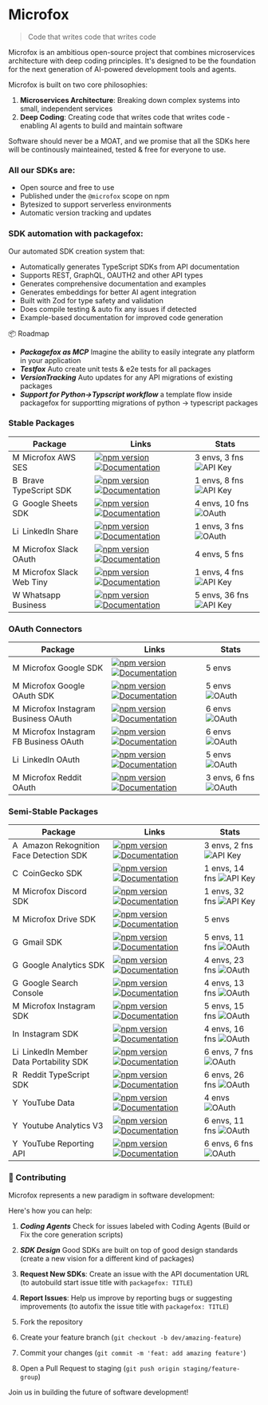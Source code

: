 # Microfox

> Code that writes code that writes code

Microfox is an ambitious open-source project that combines microservices architecture with deep coding principles. It's designed to be the foundation for the next generation of AI-powered development tools and agents.

Microfox is built on two core philosophies:

1. **Microservices Architecture**: Breaking down complex systems into small, independent services
2. **Deep Coding**: Creating code that writes code that writes code - enabling AI agents to build and maintain software

Software should never be a MOAT, and we promise that all the SDKs here will be continously mainteained, tested & free for everyone to use.

### All our SDKs are:

- Open source and free to use
- Published under the `@microfox` scope on npm
- Bytesized to support serverless environments
- Automatic version tracking and updates

### SDK automation with packagefox:

Our automated SDK creation system that:

- Automatically generates TypeScript SDKs from API documentation
- Supports REST, GraphQL, OAUTH2 and other API types
- Generates comprehensive documentation and examples
- Generates embeddings for better AI agent integration
- Built with Zod for type safety and validation
- Does compile testing & auto fix any issues if detected
- Example-based documentation for improved code generation

📦 Roadmap

- **_Packagefox as MCP_** Imagine the ability to easily integrate any platform in your application
- **_Testfox_** Auto create unit tests & e2e tests for all packages
- **_VersionTracking_** Auto updates for any API migrations of existing packages
- **_Support for Python->Typscript workflow_** a template flow inside packagefox for supportting migrations of python -> typescript packages

<!-- STABLE_PACKAGES_TABLE_START -->
### Stable Packages

| Package | Links | Stats |
| --- | --- | --- |
| <img src="https://raw.githubusercontent.com/microfox-ai/microfox/refs/heads/main/logos/aws-ses.svg" alt="Microfox AWS SES logo" width="16" height="16"> Microfox AWS SES | [![npm version](https://img.shields.io/npm/v/@microfox/aws-ses.svg)](https://www.npmjs.com/package/@microfox/aws-ses) [![Documentation](https://img.shields.io/badge/docs-available-green.svg)](https://github.com/microfox-ai/microfox/blob/main/packages/aws-ses/README.md) | 3 envs, 3 fns ![API Key](https://img.shields.io/badge/auth-API%20Key-green.svg) |
| <img src="https://raw.githubusercontent.com/microfox-ai/microfox/refs/heads/main/logos/brave.svg" alt="Brave TypeScript SDK logo" width="16" height="16"> Brave TypeScript SDK | [![npm version](https://img.shields.io/npm/v/@microfox/brave.svg)](https://www.npmjs.com/package/@microfox/brave) [![Documentation](https://img.shields.io/badge/docs-available-green.svg)](https://github.com/microfox-ai/microfox/blob/main/packages/brave/README.md) | 1 envs, 8 fns ![API Key](https://img.shields.io/badge/auth-API%20Key-green.svg) |
| <img src="https://raw.githubusercontent.com/microfox-ai/microfox/refs/heads/main/logos/google-sheets-icon.svg" alt="Google Sheets SDK logo" width="16" height="16"> Google Sheets SDK | [![npm version](https://img.shields.io/npm/v/@microfox/google-sheets.svg)](https://www.npmjs.com/package/@microfox/google-sheets) [![Documentation](https://img.shields.io/badge/docs-available-green.svg)](https://github.com/microfox-ai/microfox/blob/main/packages/google-sheets/README.md) | 4 envs, 10 fns ![OAuth](https://img.shields.io/badge/auth-OAuth-blue.svg) |
| <img src="https://raw.githubusercontent.com/microfox-ai/microfox/refs/heads/main/packages/linkedin-share/icon.svg" alt="LinkedIn Share logo" width="16" height="16"> LinkedIn Share | [![npm version](https://img.shields.io/npm/v/@microfox/linkedin-share.svg)](https://www.npmjs.com/package/@microfox/linkedin-share) [![Documentation](https://img.shields.io/badge/docs-available-green.svg)](https://github.com/microfox-ai/microfox/blob/main/packages/linkedin-share/README.md) | 1 envs, 3 fns ![OAuth](https://img.shields.io/badge/auth-OAuth-blue.svg) |
| <img src="https://raw.githubusercontent.com/microfox-ai/microfox/refs/heads/main/logos/slack.svg" alt="Microfox Slack OAuth logo" width="16" height="16"> Microfox Slack OAuth | [![npm version](https://img.shields.io/npm/v/@microfox/slack-oauth.svg)](https://www.npmjs.com/package/@microfox/slack-oauth) [![Documentation](https://img.shields.io/badge/docs-available-green.svg)](https://github.com/microfox-ai/microfox/blob/main/packages/slack-oauth/README.md) | 4 envs, 5 fns  |
| <img src="https://raw.githubusercontent.com/microfox-ai/microfox/refs/heads/main/logos/slack-icon.svg" alt="Microfox Slack Web Tiny logo" width="16" height="16"> Microfox Slack Web Tiny | [![npm version](https://img.shields.io/npm/v/@microfox/slack-web-tiny.svg)](https://www.npmjs.com/package/@microfox/slack-web-tiny) [![Documentation](https://img.shields.io/badge/docs-available-green.svg)](https://github.com/microfox-ai/microfox/blob/main/packages/slack-web-tiny/README.md) | 1 envs, 4 fns ![API Key](https://img.shields.io/badge/auth-API%20Key-green.svg) |
| <img src="https://raw.githubusercontent.com/microfox-ai/microfox/refs/heads/main/logos/whatsapp-icon.svg" alt="Whatsapp Business logo" width="16" height="16"> Whatsapp Business | [![npm version](https://img.shields.io/npm/v/@microfox/whatsapp-business.svg)](https://www.npmjs.com/package/@microfox/whatsapp-business) [![Documentation](https://img.shields.io/badge/docs-available-green.svg)](/README.md) | 5 envs, 36 fns ![API Key](https://img.shields.io/badge/auth-API%20Key-green.svg) |
<!-- STABLE_PACKAGES_TABLE_END -->

<!-- OAUTH_CONNECTORS_TABLE_START -->
### OAuth Connectors

| Package | Links | Stats |
| --- | --- | --- |
| <img src="https://raw.githubusercontent.com/microfox-ai/microfox/refs/heads/main/logos/google.svg" alt="Microfox Google SDK logo" width="16" height="16"> Microfox Google SDK | [![npm version](https://img.shields.io/npm/v/@microfox/google.svg)](https://www.npmjs.com/package/@microfox/google) [![Documentation](https://img.shields.io/badge/docs-available-green.svg)](/README.md) | 5 envs  |
| <img src="https://raw.githubusercontent.com/microfox-ai/microfox/refs/heads/main/logos/google-icon.svg" alt="Microfox Google OAuth SDK logo" width="16" height="16"> Microfox Google OAuth SDK | [![npm version](https://img.shields.io/npm/v/@microfox/google-oauth.svg)](https://www.npmjs.com/package/@microfox/google-oauth) [![Documentation](https://img.shields.io/badge/docs-available-green.svg)](/README.md) | 5 envs ![OAuth](https://img.shields.io/badge/auth-OAuth-blue.svg) |
| <img src="https://raw.githubusercontent.com/microfox-ai/microfox/refs/heads/main/logos/instagram-icon.svg" alt="Microfox Instagram Business OAuth logo" width="16" height="16"> Microfox Instagram Business OAuth | [![npm version](https://img.shields.io/npm/v/@microfox/instagram-business-oauth.svg)](https://www.npmjs.com/package/@microfox/instagram-business-oauth) [![Documentation](https://img.shields.io/badge/docs-available-green.svg)](/README.md) | 6 envs ![OAuth](https://img.shields.io/badge/auth-OAuth-blue.svg) |
| <img src="https://raw.githubusercontent.com/microfox-ai/microfox/refs/heads/main/logos/instagram-icon.svg" alt="Microfox Instagram FB Business OAuth logo" width="16" height="16"> Microfox Instagram FB Business OAuth | [![npm version](https://img.shields.io/npm/v/@microfox/instagram-fb-business-oauth.svg)](https://www.npmjs.com/package/@microfox/instagram-fb-business-oauth) [![Documentation](https://img.shields.io/badge/docs-available-green.svg)](/README.md) | 6 envs ![OAuth](https://img.shields.io/badge/auth-OAuth-blue.svg) |
| <img src="https://raw.githubusercontent.com/microfox-ai/microfox/refs/heads/main/packages/linkedin-oauth/icon.svg" alt="LinkedIn OAuth logo" width="16" height="16"> LinkedIn OAuth | [![npm version](https://img.shields.io/npm/v/@microfox/linkedin-oauth.svg)](https://www.npmjs.com/package/@microfox/linkedin-oauth) [![Documentation](https://img.shields.io/badge/docs-available-green.svg)](/README.md) | 5 envs ![OAuth](https://img.shields.io/badge/auth-OAuth-blue.svg) |
| <img src="https://raw.githubusercontent.com/microfox-ai/microfox/refs/heads/main/logos/reddit-icon.svg" alt="Microfox Reddit OAuth logo" width="16" height="16"> Microfox Reddit OAuth | [![npm version](https://img.shields.io/npm/v/@microfox/reddit-oauth.svg)](https://www.npmjs.com/package/@microfox/reddit-oauth) [![Documentation](https://img.shields.io/badge/docs-available-green.svg)](/README.md) | 3 envs, 6 fns ![OAuth](https://img.shields.io/badge/auth-OAuth-blue.svg) |
<!-- OAUTH_CONNECTORS_TABLE_END -->

<!-- SEMI_STABLE_PACKAGES_TABLE_START -->
### Semi-Stable Packages

| Package | Links | Stats |
| --- | --- | --- |
| <img src="https://raw.githubusercontent.com/microfox-ai/microfox/refs/heads/main/logos/aws.svg" alt="Amazon Rekognition Face Detection SDK logo" width="16" height="16"> Amazon Rekognition Face Detection SDK | [![npm version](https://img.shields.io/npm/v/@microfox/amazon-rekognition-face-detection.svg)](https://www.npmjs.com/package/@microfox/amazon-rekognition-face-detection) [![Documentation](https://img.shields.io/badge/docs-available-green.svg)](https://github.com/microfox-ai/microfox/blob/main/packages/amazon-rekognition-face-detection/README.md) | 3 envs, 2 fns ![API Key](https://img.shields.io/badge/auth-API%20Key-green.svg) |
| <img src="https://raw.githubusercontent.com/microfox-ai/microfox/refs/heads/main/logos/coingecko.svg" alt="CoinGecko SDK logo" width="16" height="16"> CoinGecko SDK | [![npm version](https://img.shields.io/npm/v/@microfox/coingecko-sdk.svg)](https://www.npmjs.com/package/@microfox/coingecko-sdk) [![Documentation](https://img.shields.io/badge/docs-available-green.svg)](https://github.com/microfox-ai/microfox/blob/main/packages/coingecko-sdk/README.md) | 1 envs, 14 fns ![API Key](https://img.shields.io/badge/auth-API%20Key-green.svg) |
| <img src="https://raw.githubusercontent.com/microfox-ai/microfox/refs/heads/main/logos/discord-icon.svg" alt="Microfox Discord SDK logo" width="16" height="16"> Microfox Discord SDK | [![npm version](https://img.shields.io/npm/v/@microfox/discord.svg)](https://www.npmjs.com/package/@microfox/discord) [![Documentation](https://img.shields.io/badge/docs-available-green.svg)](https://github.com/microfox-ai/microfox/blob/main/packages/discord/README.md) | 1 envs, 32 fns ![API Key](https://img.shields.io/badge/auth-API%20Key-green.svg) |
| <img src="https://raw.githubusercontent.com/microfox-ai/microfox/refs/heads/main/logos/google-drive.svg" alt="Microfox Drive SDK logo" width="16" height="16"> Microfox Drive SDK | [![npm version](https://img.shields.io/npm/v/@microfox/drive.svg)](https://www.npmjs.com/package/@microfox/drive) [![Documentation](https://img.shields.io/badge/docs-available-green.svg)](/README.md) | 5 envs  |
| <img src="https://raw.githubusercontent.com/microfox-ai/microfox/refs/heads/main/logos/google-gmail.svg" alt="Gmail SDK logo" width="16" height="16"> Gmail SDK | [![npm version](https://img.shields.io/npm/v/@microfox/gmail.svg)](https://www.npmjs.com/package/@microfox/gmail) [![Documentation](https://img.shields.io/badge/docs-available-green.svg)](https://raw.githubusercontent.com/microfox-ai/microfox/main/README.md) | 5 envs, 11 fns ![OAuth](https://img.shields.io/badge/auth-OAuth-blue.svg) |
| <img src="https://raw.githubusercontent.com/microfox-ai/microfox/refs/heads/main/logos/google-analytics.svg" alt="Google Analytics SDK logo" width="16" height="16"> Google Analytics SDK | [![npm version](https://img.shields.io/npm/v/@microfox/google-analytics.svg)](https://www.npmjs.com/package/@microfox/google-analytics) [![Documentation](https://img.shields.io/badge/docs-available-green.svg)](https://github.com/microfox-ai/microfox/blob/main/packages/google-analytics/README.md) | 4 envs, 23 fns ![OAuth](https://img.shields.io/badge/auth-OAuth-blue.svg) |
| <img src="https://raw.githubusercontent.com/microfox-ai/microfox/refs/heads/main/logos/google-search-console.svg" alt="Google Search Console logo" width="16" height="16"> Google Search Console | [![npm version](https://img.shields.io/npm/v/@microfox/google-seo.svg)](https://www.npmjs.com/package/@microfox/google-seo) [![Documentation](https://img.shields.io/badge/docs-available-green.svg)](https://github.com/microfox-ai/microfox/blob/main/packages/google-seo/README.md) | 4 envs, 13 fns ![OAuth](https://img.shields.io/badge/auth-OAuth-blue.svg) |
| <img src="https://raw.githubusercontent.com/microfox-ai/microfox/refs/heads/main/logos/instagram-icon.svg" alt="Microfox Instagram SDK logo" width="16" height="16"> Microfox Instagram SDK | [![npm version](https://img.shields.io/npm/v/@microfox/instagram.svg)](https://www.npmjs.com/package/@microfox/instagram) [![Documentation](https://img.shields.io/badge/docs-available-green.svg)](https://github.com/microfox-ai/microfox/blob/main/packages/instagram/README.md) | 5 envs, 15 fns ![OAuth](https://img.shields.io/badge/auth-OAuth-blue.svg) |
| <img src="https://raw.githubusercontent.com/microfox-ai/microfox/refs/heads/main/logos/instagram-icon.svg" alt="Instagram SDK logo" width="16" height="16"> Instagram SDK | [![npm version](https://img.shields.io/npm/v/@microfox/instagram-fb.svg)](https://www.npmjs.com/package/@microfox/instagram-fb) [![Documentation](https://img.shields.io/badge/docs-available-green.svg)](https://github.com/microfox-ai/microfox/blob/main/packages/instagram-fb/README.md) | 4 envs, 16 fns ![OAuth](https://img.shields.io/badge/auth-OAuth-blue.svg) |
| <img src="https://raw.githubusercontent.com/microfox-ai/microfox/refs/heads/main/logos/linkedin-icon.svg" alt="LinkedIn Member Data Portability SDK logo" width="16" height="16"> LinkedIn Member Data Portability SDK | [![npm version](https://img.shields.io/npm/v/@microfox/linkedin-member-data-portability.svg)](https://www.npmjs.com/package/@microfox/linkedin-member-data-portability) [![Documentation](https://img.shields.io/badge/docs-available-green.svg)](https://github.com/microfox-ai/microfox/blob/main/packages/linkedin-member-data-portability/README.md) | 6 envs, 7 fns ![OAuth](https://img.shields.io/badge/auth-OAuth-blue.svg) |
| <img src="https://raw.githubusercontent.com/microfox-ai/microfox/refs/heads/main/logos/reddit-icon.svg" alt="Reddit TypeScript SDK logo" width="16" height="16"> Reddit TypeScript SDK | [![npm version](https://img.shields.io/npm/v/@microfox/reddit.svg)](https://www.npmjs.com/package/@microfox/reddit) [![Documentation](https://img.shields.io/badge/docs-available-green.svg)](https://github.com/microfox-ai/microfox/blob/main/packages/reddit/README.md) | 6 envs, 26 fns ![OAuth](https://img.shields.io/badge/auth-OAuth-blue.svg) |
| <img src="https://raw.githubusercontent.com/microfox-ai/microfox/refs/heads/main/logos/youtube-icon.svg" alt="YouTube Data logo" width="16" height="16"> YouTube Data | [![npm version](https://img.shields.io/npm/v/@microfox/youtube.svg)](https://www.npmjs.com/package/@microfox/youtube) [![Documentation](https://img.shields.io/badge/docs-available-green.svg)](/README.md) | 4 envs ![OAuth](https://img.shields.io/badge/auth-OAuth-blue.svg) |
| <img src="https://raw.githubusercontent.com/microfox-ai/microfox/refs/heads/main/logos/youtube-icon.svg" alt="Youtube Analytics V3 logo" width="16" height="16"> Youtube Analytics V3 | [![npm version](https://img.shields.io/npm/v/@microfox/youtube-analytics.svg)](https://www.npmjs.com/package/@microfox/youtube-analytics) [![Documentation](https://img.shields.io/badge/docs-available-green.svg)](https://github.com/microfox-ai/microfox/blob/main/packages/youtube-analytics/README.md) | 6 envs, 11 fns ![OAuth](https://img.shields.io/badge/auth-OAuth-blue.svg) |
| <img src="https://raw.githubusercontent.com/microfox-ai/microfox/refs/heads/main/logos/youtube.svg" alt="YouTube Reporting API logo" width="16" height="16"> YouTube Reporting API | [![npm version](https://img.shields.io/npm/v/@microfox/youtube-reporting-api.svg)](https://www.npmjs.com/package/@microfox/youtube-reporting-api) [![Documentation](https://img.shields.io/badge/docs-available-green.svg)](https://github.com/microfox-ai/microfox/blob/main/packages/youtube-reporting-api/README.md) | 6 envs, 6 fns ![OAuth](https://img.shields.io/badge/auth-OAuth-blue.svg) |
<!-- SEMI_STABLE_PACKAGES_TABLE_END -->

### 🤝 Contributing

Microfox represents a new paradigm in software development:

Here's how you can help:

1. **_Coding Agents_** Check for issues labeled with Coding Agents (Build or Fix the core generation scripts)
2. **_SDK Design_** Good SDKs are built on top of good design standards (create a new vision for a different kind of packages)
3. **Request New SDKs**: Create an issue with the API documentation URL (to autobuild start issue title with `packagefox: TITLE`)
4. **Report Issues**: Help us improve by reporting bugs or suggesting improvements (to autofix the issue title with `packagefox: TITLE`)

5. Fork the repository
6. Create your feature branch (`git checkout -b dev/amazing-feature`)
7. Commit your changes (`git commit -m 'feat: add amazing feature'`)
8. Open a Pull Request to staging (`git push origin staging/feature-group`)

Join us in building the future of software development!
